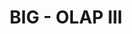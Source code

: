 ---
title: "BIG - OLAP III"
redirect:   http://www.cs.uoi.gr/~pvassil/projects/olap_III/index.html
layout:     redirect
sitemap: false
permalink: /olap3/
---